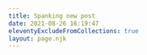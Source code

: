 ```yaml
---
title: Spanking new post
date: 2021-08-26 16:19:47
eleventyExcludeFromCollections: true
layout: page.njk
---
```

